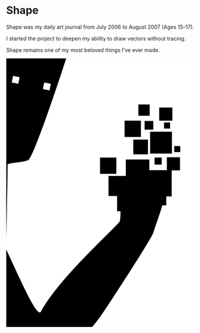 # Shape

Shape was my daily art journal from July 2006 to August 2007 (Ages 15–17).

I started the project to deepen my ability to draw vectors without tracing.

Shape remains one of my most beloved things I've ever made.

![shape #69: an abstact person looking at a hand made of pixels](./public/image/shape/69.png)
